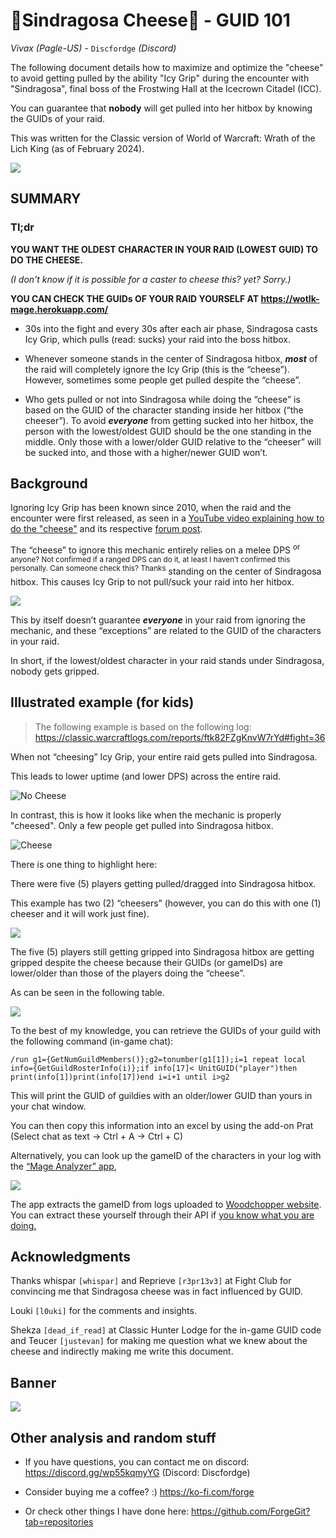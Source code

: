 # 🧀Sindragosa Cheese🧀 - GUID 101<br/>

_Vivax (Pagle-US) -_ `Discfordge` _(Discord)_

The following document details how to maximize and optimize the "cheese" to avoid getting pulled by the ability "Icy Grip" during the encounter with "Sindragosa", final boss of the Frostwing Hall at the Icecrown Citadel (ICC).

You can guarantee that **nobody** will get pulled into her hitbox by knowing the GUIDs of your raid. 

This was written for the Classic version of World of Warcraft: Wrath of the Lich King (as of February 2024).

<img src="_img/Icygrip.png" /> <br />

## **SUMMARY**
### **Tl;dr**

**YOU WANT THE OLDEST CHARACTER IN YOUR RAID (LOWEST GUID) TO DO THE CHEESE.**

_(I don't know if it is possible for a caster to cheese this? yet? Sorry.)_

**YOU CAN CHECK THE GUIDs OF YOUR RAID YOURSELF AT https://wotlk-mage.herokuapp.com/**

-	30s into the fight and every 30s after each air phase, Sindragosa casts Icy Grip, which pulls (read: sucks) your raid into the boss hitbox. 

-	Whenever someone stands in the center of Sindragosa hitbox, _**most**_ of the raid will completely ignore the Icy Grip (this is the “cheese”). However, sometimes some people get pulled despite the “cheese”.

-	Who gets pulled or not into Sindragosa while doing the “cheese” is based on the GUID of the character standing inside her hitbox (“the cheeser”). To avoid _**everyone**_ from getting sucked into her hitbox, the person with the lowest/oldest GUID should be the one standing in the middle. Only those with a lower/older GUID relative to the “cheeser” will be sucked into, and those with a higher/newer GUID won’t.


## **Background**

Ignoring Icy Grip has been known since 2010, when the raid and the encounter were first released, as seen in a [YouTube video explaining how to do the "cheese"](https://www.youtube.com/watch?v=CqIjp4BNY8c&t=37s) and its respective [forum post](https://www.ownedcore.com/forums/world-of-warcraft/world-of-warcraft-exploits/297916-how-avoid-icy-grip-before-blistering-cold-sindragosa.html).

The “cheese” to ignore this mechanic entirely relies on a melee DPS <sup>or anyone? Not confirmed if a ranged DPS can do it, at least I haven’t confirmed this personally. Can someone check this? Thanks</sup> standing on the center of Sindragosa hitbox. 
This causes Icy Grip to not pull/suck your raid into her hitbox. 

<img src="_img/cheese_visual.png" /> <br />

This by itself doesn’t guarantee _**everyone**_ in your raid from ignoring the mechanic, and these “exceptions” are related to the GUID of the characters in your raid.

In short, if the lowest/oldest character in your raid stands under Sindragosa, nobody gets gripped.

## **Illustrated example (for kids)**

> The following example is based on the following log:<br />
> https://classic.warcraftlogs.com/reports/ftk82FZgKnvW7rYd#fight=36

When not “cheesing” Icy Grip, your entire raid gets pulled into Sindragosa.

This leads to lower uptime (and lower DPS) across the entire raid.

![No Cheese](https://raw.githubusercontent.com/ForgeGit/Sindragosa_GUID/main/_img/nocheese_example.gif?token=GHSAT0AAAAAACKWZB6ONUVLR4BFQWTBQLQGZOXLJNA)

In contrast, this is how it looks like when the mechanic is properly "cheesed". 
Only a few people get pulled into Sindragosa hitbox.

![Cheese](https://raw.githubusercontent.com/ForgeGit/Sindragosa_GUID/main/_img/cheese_example.gif?token=GHSAT0AAAAAACKWZB6PJ56ZM6RCFSVDYOK2ZOXLJWA)

There is one thing to highlight here: 

There were five (5) players getting pulled/dragged into Sindragosa hitbox. 

This example has two (2) “cheesers” (however, you can do this with one (1) cheeser and it will work just fine).

<img src="_img/zoom_in_example.png" /> <br />

The five (5) players still getting gripped into Sindragosa hitbox are getting gripped despite the cheese because their GUIDs (or gameIDs) are lower/older than those of the players doing the “cheese”.

As can be seen in the following table.

<img src="_img/GUID_table.png" /> <br />

To the best of my knowledge, you can retrieve the GUIDs of your guild with the following command (in-game chat): 
```
/run g1={GetNumGuildMembers()};g2=tonumber(g1[1]);i=1 repeat local info={GetGuildRosterInfo(i)};if info[17]< UnitGUID("player")then print(info[1])print(info[17])end i=i+1 until i>g2
```
This will print the GUID of guildies with an older/lower GUID than yours in your chat window.

You can then copy this information into an excel by using the add-on Prat (Select chat as text -> Ctrl + A -> Ctrl + C)

Alternatively, you can look up the gameID of the characters in your log with the [“Mage Analyzer” app](https://wotlk-mage.herokuapp.com/),

<img src="_img/Magelyzer.png" /> <br />

The app extracts the gameID from logs uploaded to [Woodchopper website](https://classic.warcraftlogs.com/). You can extract these yourself through their API if [you know what you are doing.](https://www.warcraftlogs.com/api/docs)

## Acknowledgments 

Thanks whispar `[whispar]` and Reprieve `[r3pr13v3]` at Fight Club for convincing me that Sindragosa cheese was in fact influenced by GUID. 

Louki `[l0uki]` for the comments and insights.

Shekza `[dead_if_read]` at Classic Hunter Lodge for the in-game GUID code and Teucer `[justevan]` for making me question what we knew about the cheese and indirectly making me write this document.

## Banner

<img src="_img/banner3.jpg" /> <br />

## Other analysis and random stuff

- If you have questions, you can contact me on discord: https://discord.gg/wp55kqmyYG (Discord: Discfordge) <br />

- Consider buying me a coffee? :) https://ko-fi.com/forge

- Or check other things I have done here: https://github.com/ForgeGit?tab=repositories
